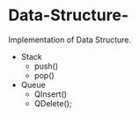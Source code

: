 # Data-Structure-
Implementation of Data Structure. 

* Stack
    * push()
    * pop()
* Queue
    * QInsert()
    * QDelete();
